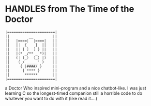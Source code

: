 # HANDLES from The Time of the Doctor
    |======================|
    ||         __         ||
    ||   |====|  |====|   ||
    ||   ||  {    }  ||   ||
    ||   || { ]  [ } ||   ||
    ||   |(* _/** _ *)|   ||
    ||   (| (_)  (_) |)   ||
    ||    ( / _____' )    ||
    ||     { |####/ }     ||
    ||      { **** }      ||
    ||       ******       ||
    |======================|

a Doctor Who inspired mini-program and a nice chatbot-like.
I was just learning C so the longest-timed companion still a horrible code to do whatever you want to do with it (like read it....)